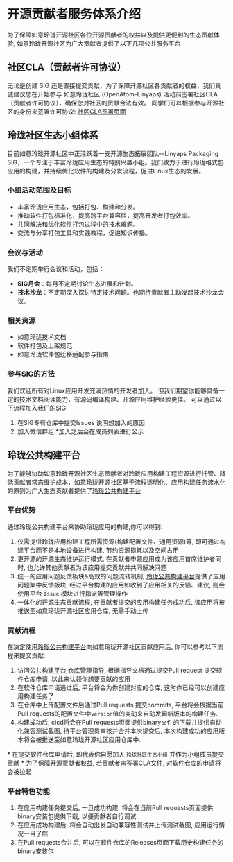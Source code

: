 # 开源贡献者服务体系介绍
为了保障如意玲珑开源社区各位开源贡献者的权益以及提供更便利的生态贡献体验, 如意玲珑开源社区为广大贡献者提供了以下几项公共服务平台

## 社区CLA（贡献者许可协议）
无论是创建 SIG 还是直接提交贡献，为了保障开源社区各贡献者的权益，我们真诚建议您在开始参与 如意玲珑社区 (OpenAtom-Linyaps) 活动前签署社区CLA（贡献者许可协议），确保您对社区的贡献合法有效。
同学们可以根据参与开源社区的身份来签署许可协议:
[社区CLA签署页面](https://linglong.space/packagecontribution)

## 玲珑社区生态小组体系
目前如意玲珑开源社区中正活跃着一支开源生态拓展团队--Linyaps Packaging SIG，一个专注于丰富玲珑应用生态的特别兴趣小组。我们致力于进行玲珑格式包应用的构建，并持续优化软件的构建及分发流程，促进Linux生态的发展。

### 小组活动范围及目标

- 丰富玲珑应用生态，包括打包、构建和分发。
- 推动软件打包标准化，提高跨平台兼容性，提高开发者打包效率。
- 共同解决和优化软件打包过程中的技术难题。
- 交流与分享打包工具和实践教程，促进知识传播。

### 会议与活动
  我们不定期举行会议和活动，包括：
- **SIG月会**：每月不定期讨论生态进展和计划。
- **技术沙龙**：不定期深入探讨特定技术问题。也期待贡献者主动发起技术沙龙会议。

### 相关资源
- 如意玲珑技术文档
- 软件打包及上架规范
- 如意玲珑软件包迁移适配参与指南

### 参与SIG的方法
  我们欢迎所有对Linux应用开发充满热情的开发者加入。
  但我们期望你能够具备一定的技术文档阅读能力，有源码编译构建、开源应用维护经验更佳。
  可以通过以下流程加入我们的SIG:

1. 在SIG专有仓库中提交Issues 说明想加入的原因
2. 加入微信群组
  \*加入之后会在成员列表进行公示

## 玲珑公共构建平台
为了能够协助如意玲珑开源社区生态贡献者对玲珑应用构建工程资源进行托管、降低贡献者常态维护成本，如意玲珑开源社区基于流程透明化、应用构建任务流水化的原则为广大生态贡献者提供了[玲珑公共构建平台](https://github.com/linglongdev)

### 平台优势
通过玲珑公共构建平台来协助玲珑应用的构建,你可以得到:

1. 仅需提供玲珑应用构建工程所需资源(构建配置文件、通用资源)等, 即可通过构建平台而不是本地设备进行构建, 节约资源损耗以及空间占用
2. 更开源的开源生态维护运行模式, 在贡献者申领应用成为该应用首席维护者同时, 也允许其他贡献者为该应用提交贡献并共同解决问题
3. 统一的应用问题反馈板块&高效的问题流转机制, [玲珑公共构建平台](https://github.com/linglongdev)提供了应用问题集中反馈板块, 经过平台构建的应用如收到了应用相关的反馈、建议, 则会使用平台 `Issue` 模块进行指派等管理操作
4. 一体化的开源生态贡献流程, 在贡献者提交的应用构建任务成功后, 该应用将被推送至如意玲珑开源社区应用仓库, 无需手动上传

### 贡献流程
在决定使用[玲珑公共构建平台](https://github.com/linglongdev)向如意玲珑开源社区贡献应用后, 你可以参考以下流程来提交贡献:

1. 访问[公共构建平台 仓库管理指导](https://github.com/linglongdev/Repository-Manager), 根据指导文档通过提交Pull request 提交软件仓库申请, 以此来认领你想要贡献的应用
2. 在软件仓库申请通过后, 平台将会为你创建对应的仓库, 这时你已经可以创建应用构建任务了
3. 在仓库中上传配置文件后通过Pull requests 提交commits, 平台将会根据当前Pull requests的配置文件中`version`值的变动来自动发起新版本的构建任务.
4. 构建成功后, cicd将会在Pull requests页面提供binary文件的下载并提供自动化兼容测试截图, 待平台管理员审核并合并本次提交后, 本次构建成功的应用版本将会被推送至如意玲珑开源社区应用仓库中.

\* 在提交软件仓库申请后, 即代表你自愿加入 `玲珑社区生态小组` 并作为小组成员提交贡献
\* 为了保障开源贡献者权益, 若贡献者未签署CLA文件, 对软件仓库的申请将会被拉起

### 平台特色功能

1. 在应用构建任务提交后, 一旦成功构建, 将会在当前Pull requests页面提供binary安装包提供下载, 以便贡献者自行调试
2. 在应用成功构建后, 将会自动出发自动兼容性测试并上传测试截图, 应用运行情况一目了然
3. 在Pull requests合并后, 可以在软件仓库的Releases页面下载历史构建任务的binary安装包
